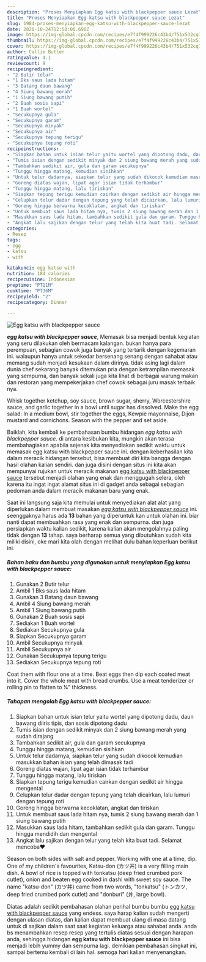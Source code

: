 ```yaml
---
description: "Proses Menyiapkan Egg katsu with blackpepper sauce Lezat"
title: "Proses Menyiapkan Egg katsu with blackpepper sauce Lezat"
slug: 1984-proses-menyiapkan-egg-katsu-with-blackpepper-sauce-lezat
date: 2020-10-24T12:58:06.690Z
image: https://img-global.cpcdn.com/recipes/e7f4f999226c43b4/751x532cq70/egg-katsu-with-blackpepper-sauce-foto-resep-utama.jpg
thumbnail: https://img-global.cpcdn.com/recipes/e7f4f999226c43b4/751x532cq70/egg-katsu-with-blackpepper-sauce-foto-resep-utama.jpg
cover: https://img-global.cpcdn.com/recipes/e7f4f999226c43b4/751x532cq70/egg-katsu-with-blackpepper-sauce-foto-resep-utama.jpg
author: Callie Butler
ratingvalue: 4.1
reviewcount: 9
recipeingredient:
- "2 Butir telur"
- "1 Bks saus lada hitam"
- "3 Batang daun bawang"
- "4 Siung bawang merah"
- "1 Siung bawang putih"
- "2 Buah sosis sapi"
- "1 Buah wortel"
- "Secukupnya gula"
- "Secukupnya garam"
- "Secukupnya minyak"
- "Secukupnya air"
- "Secukupnya tepung terigu"
- "Secukupnya tepung roti"
recipeinstructions:
- "Siapkan bahan untuk isian telur yaitu wortel yang dipotong dadu, daun bawang diiris tipis, dan sosis dipotong dadu"
- "Tumis isian dengan sedikit minyak dan 2 siung bawang merah yang sudah dirajang"
- "Tambahkan sedikit air, gula dan garam secukupnya"
- "Tunggu hingga matang, kemudian sisihkan"
- "Untuk telur dadarnya, siapkan telur yang sudah dikocok kemudian masukkan bahan isian yang telah dimasak tadi"
- "Goreng diatas wajan, lipat agar isian tidak terhambur"
- "Tunggu hingga matang, lalu tiriskan"
- "Siapkan tepung terigu kemudian cairkan dengan sedikit air hingga mengental"
- "Celupkan telur dadar dengan tepung yang telah dicairkan, lalu lumuri dengan tepung roti"
- "Goreng hingga berwarna kecoklatan, angkat dan tiriskan"
- "Untuk membuat saus lada hitam nya, tumis 2 siung bawang merah dan 1 siung bawang putih"
- "Masukkan saus lada hitam, tambahkan sedikit gula dan garam. Tunggu hingga mendidih dan mengental"
- "Angkat lalu sajikan dengan telur yang telah kita buat tadi. Selamat mencoba❤"
categories:
- Resep
tags:
- egg
- katsu
- with

katakunci: egg katsu with 
nutrition: 184 calories
recipecuisine: Indonesian
preptime: "PT11M"
cooktime: "PT36M"
recipeyield: "2"
recipecategory: Dinner

---
```



![Egg katsu with blackpepper sauce](https://img-global.cpcdn.com/recipes/e7f4f999226c43b4/751x532cq70/egg-katsu-with-blackpepper-sauce-foto-resep-utama.jpg)

<b><i>egg katsu with blackpepper sauce</i></b>, Memasak bisa menjadi bentuk kegiatan yang seru dilakukan oleh bermacam kalangan. bukan hanya para perempuan, sebagian cowok juga banyak yang tertarik dengan kegemaran ini. walaupun hanya untuk sekedar bersenang senang dengan sahabat atau memang sudah menjadi kesukaan dalam dirinya. tidak asing lagi dalam dunia chef sekarang banyak ditemukan pria dengan ketrampilan memasak yang sempurna, dan banyak sekali juga kita lihat di berbagai warung makan dan restoran yang mempekerjakan chef cowok sebagai juru masak terbaik nya.

Whisk together ketchup, soy sauce, brown sugar, sherry, Worcestershire sauce, and garlic together in a bowl until sugar has dissolved. Make the egg salad: In a medium bowl, stir together the eggs, Kewpie mayonnaise, Dijon mustard and cornichons. Season with the pepper and set aside.

Baiklah, kita kembali ke pembahasan bumbu hidangan <i>egg katsu with blackpepper sauce</i>. di antara kesibukan kita, mungkin akan terasa membahagiakan apabila sejenak kita menyediakan sedikit waktu untuk memasak egg katsu with blackpepper sauce ini. dengan keberhasilan kita dalam meracik hidangan tersebut, bisa membuat diri kita bangga dengan hasil olahan kalian sendiri. dan juga disini dengan situs ini kita akan mempunyai rujukan untuk meracik makanan <u>egg katsu with blackpepper sauce</u> tersebut menjadi olahan yang enak dan menggugah selera, oleh karena itu ingat ingat alamat situs ini di gadget anda sebagai sebagian pedoman anda dalam meracik makanan baru yang enak.


Saat ini langsung saja kita memulai untuk menyediakan alat alat yang diperlukan dalam membuat masakan <u><i>egg katsu with blackpepper sauce</i></u> ini. seenggaknya harus ada <b>13</b> bahan yang diperuntuk kan untuk olahan ini. biar nanti dapat membuahkan rasa yang enak dan sempurna. dan juga persiapkan waktu kalian sedikit, karena kalian akan mengolahnya paling tidak dengan <b>13</b> tahap. saya berharap semua yang dibutuhkan sudah kita miliki disini, oke mari kita olah dengan melihat dulu bahan keperluan berikut ini.

<!--inarticleads1-->

##### Bahan baku dan bumbu yang digunakan untuk menyiapkan Egg katsu with blackpepper sauce:

1. Gunakan 2 Butir telur
1. Ambil 1 Bks saus lada hitam
1. Gunakan 3 Batang daun bawang
1. Ambil 4 Siung bawang merah
1. Ambil 1 Siung bawang putih
1. Gunakan 2 Buah sosis sapi
1. Sediakan 1 Buah wortel
1. Sediakan Secukupnya gula
1. Siapkan Secukupnya garam
1. Ambil Secukupnya minyak
1. Ambil Secukupnya air
1. Gunakan Secukupnya tepung terigu
1. Sediakan Secukupnya tepung roti


Coat them with flour one at a time. Beat eggs then dip each coated meat into it. Cover the whole meat with bread crumbs. Use a meat tenderizer or rolling pin to flatten to ¼&#34; thickness. 

<!--inarticleads2-->

##### Tahapan mengolah Egg katsu with blackpepper sauce:

1. Siapkan bahan untuk isian telur yaitu wortel yang dipotong dadu, daun bawang diiris tipis, dan sosis dipotong dadu
1. Tumis isian dengan sedikit minyak dan 2 siung bawang merah yang sudah dirajang
1. Tambahkan sedikit air, gula dan garam secukupnya
1. Tunggu hingga matang, kemudian sisihkan
1. Untuk telur dadarnya, siapkan telur yang sudah dikocok kemudian masukkan bahan isian yang telah dimasak tadi
1. Goreng diatas wajan, lipat agar isian tidak terhambur
1. Tunggu hingga matang, lalu tiriskan
1. Siapkan tepung terigu kemudian cairkan dengan sedikit air hingga mengental
1. Celupkan telur dadar dengan tepung yang telah dicairkan, lalu lumuri dengan tepung roti
1. Goreng hingga berwarna kecoklatan, angkat dan tiriskan
1. Untuk membuat saus lada hitam nya, tumis 2 siung bawang merah dan 1 siung bawang putih
1. Masukkan saus lada hitam, tambahkan sedikit gula dan garam. Tunggu hingga mendidih dan mengental
1. Angkat lalu sajikan dengan telur yang telah kita buat tadi. Selamat mencoba❤


Season on both sides with salt and pepper. Working with one at a time, dip. One of my children&#39;s favourites, Katsu-don (カツ丼) is a very filling main dish. A bowl of rice is topped with tonkatsu (deep fried crumbed pork cutlet), onion and beaten egg cooked in dashi with sweet soy sauce. The name &#34;katsu-don&#34; (カツ丼) came from two words, &#34;tonkatsu&#34; (トンカツ, deep fried crumbed pork cutlet) and &#34;donburi&#34; (丼, large bowl). 

Diatas adalah sedikit pembahasan olahan perihal bumbu bumbu <u>egg katsu with blackpepper sauce</u> yang endess. saya harap kalian sudah mengerti dengan ulasan diatas, dan kalian dapat membuat ulang di masa datang untuk di sajikan dalam saat saat kegiatan keluarga atau sahabat anda. anda bs menambahkan resep resep yang tertulis diatas sesuai dengan harapan anda, sehingga hidangan <b>egg katsu with blackpepper sauce</b> ini bisa menjadi lebih yummy dan sempurna lagi. demikian pembahasan singkat ini, sampai bertemu kembali di lain hal. semoga hari kalian menyenangkan.
